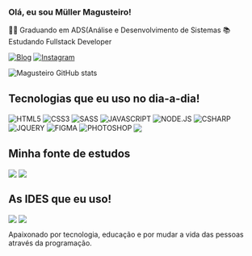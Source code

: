### Olá, eu sou Müller Magusteiro!

👨‍💻 Graduando em ADS(Análise e Desenvolvimento de Sistemas
📚 Estudando Fullstack Developer

[![Blog](https://img.shields.io/badge/LinkedIn-0077B5?style=for-the-badge&logo=linkedin&logoColor=white)](https://www.linkedin.com/in/m%C3%BCller-magusteiro-b590b3230/)
[![Instagram](https://img.shields.io/badge/Instagram-E4405F?style=for-the-badge&logo=instagram&logoColor=white)](https://www.instagram.com/millermagusteiro3/)

![Magusteiro GitHub stats](https://github-readme-stats.vercel.app/api?username=magusteiro&show_icons=true&theme=radical)

## Tecnologias que eu uso no dia-a-dia!

<div style="display: inline-block">
    <img align="center" alt="HTML5" src="https://img.shields.io/badge/HTML5-E34F26?style=for-the-badge&logo=html5&logoColor=white"/>
    <img align="center" alt="CSS3" src="https://img.shields.io/badge/CSS3-1572B6?style=for-the-badge&logo=css3&logoColor=white"/>
    <img align="center" alt="SASS" src="https://img.shields.io/badge/Sass-CC6699?style=for-the-badge&logo=sass&logoColor=white"/>
    <img align="center" alt="JAVASCRIPT" src="https://img.shields.io/badge/JavaScript-F7DF1E?style=for-the-badge&logo=javascript&logoColor=black"/>
    <img align="center" alt="NODE.JS" src="https://img.shields.io/badge/Node.js-43853D?style=for-the-badge&logo=node.js&logoColor=white"/>
    <img align="center" alt="CSHARP" src="https://img.shields.io/badge/C%23-239120?style=for-the-badge&logo=c-sharp&logoColor=white"/>
    <img align="center" alt="JQUERY" src="https://img.shields.io/badge/jQuery-0769AD?style=for-the-badge&logo=jquery&logoColor=white"/>
    <img align="center" alt="FIGMA" src="https://img.shields.io/badge/Figma-F24E1E?style=for-the-badge&logo=figma&logoColor=white"/>
    <img align="center" alt="PHOTOSHOP" src="https://aleen42.github.io/badges/src/photoshop.svg"/>
    <img align="center" src="https://img.shields.io/badge/GIT-E44C30?style=for-the-badge&logo=git&logoColor=white">
</div>

## Minha fonte de estudos 
 
<div style="display: inline-block">
  <img align="center" src="https://img.shields.io/badge/Udemy-EC5252?style=for-the-badge&logo=Udemy&logoColor=white">
  <img align="center" src="https://img.shields.io/badge/MDN_Web_Docs-black?style=for-the-badge&logo=mdnwebdocs&logoColor=white">
</div>

## As IDES que eu uso!

<div style="display: inline-block">
  <img align="center" src="https://img.shields.io/badge/Visual_Studio_Code-0078D4?style=for-the-badge&logo=visual%20studio%20code&logoColor=white">
  <img align="center" src="https://img.shields.io/badge/Visual_Studio-5C2D91?style=for-the-badge&logo=visual%20studio&logoColor=white">
</div><br>

Apaixonado por tecnologia, educação e por mudar a vida das pessoas através da programação. 
